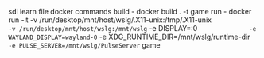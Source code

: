 sdl learn file
docker commands
build - docker build . -t game
run -  docker run -it -v /run/desktop/mnt/host/wslg/.X11-unix:/tmp/.X11-unix `               -v /run/desktop/mnt/host/wslg:/mnt/wslg `               -e DISPLAY=:0 `               -e WAYLAND_DISPLAY=wayland-0 `               -e XDG_RUNTIME_DIR=/mnt/wslg/runtime-dir `               -e PULSE_SERVER=/mnt/wslg/PulseServer `               game